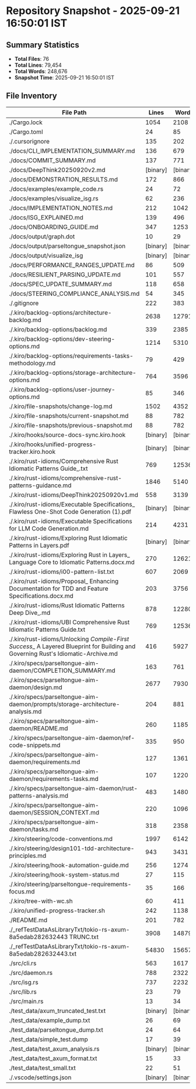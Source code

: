 # Repository Snapshot - 2025-09-21 16:50:01 IST

## Summary Statistics
- **Total Files**: 76
- **Total Lines**: 79,454
- **Total Words**: 248,676
- **Snapshot Time**: 2025-09-21 16:50:01 IST

## File Inventory

| File Path | Lines | Words | Size |
|-----------|-------|-------|------|
| ./Cargo.lock | 1054 | 2108 | 28K |
| ./Cargo.toml | 24 | 85 | 521 |
| ./.cursorignore | 135 | 202 | 1.7K |
| ./docs/CLI_IMPLEMENTATION_SUMMARY.md | 136 | 679 | 5.1K |
| ./docs/COMMIT_SUMMARY.md | 137 | 771 | 6.1K |
| ./docs/DeepThink20250920v2.md | [binary] | [binary] | 0 |
| ./docs/DEMONSTRATION_RESULTS.md | 172 | 866 | 6.5K |
| ./docs/examples/example_code.rs | 24 | 72 | 460 |
| ./docs/examples/visualize_isg.rs | 62 | 236 | 2.4K |
| ./docs/IMPLEMENTATION_NOTES.md | 212 | 1042 | 8.1K |
| ./docs/ISG_EXPLAINED.md | 139 | 496 | 3.4K |
| ./docs/ONBOARDING_GUIDE.md | 347 | 1253 | 9.3K |
| ./docs/output/graph.dot | 10 | 29 | 421 |
| ./docs/output/parseltongue_snapshot.json | [binary] | [binary] | 188K |
| ./docs/output/visualize_isg | [binary] | [binary] | 28M |
| ./docs/PERFORMANCE_RANGES_UPDATE.md | 86 | 509 | 3.7K |
| ./docs/RESILIENT_PARSING_UPDATE.md | 101 | 557 | 4.2K |
| ./docs/SPEC_UPDATE_SUMMARY.md | 118 | 658 | 5.0K |
| ./docs/STEERING_COMPLIANCE_ANALYSIS.md | 54 | 345 | 2.5K |
| ./.gitignore | 222 | 383 | 2.9K |
| ./.kiro/backlog-options/architecture-backlog.md | 2638 | 12791 | 104K |
| ./.kiro/backlog-options/backlog.md | 339 | 2385 | 19K |
| ./.kiro/backlog-options/dev-steering-options.md | 1214 | 5310 | 44K |
| ./.kiro/backlog-options/requirements-tasks-methodology.md | 79 | 429 | 3.5K |
| ./.kiro/backlog-options/storage-architecture-options.md | 764 | 3596 | 29K |
| ./.kiro/backlog-options/user-journey-options.md | 85 | 346 | 2.9K |
| ./.kiro/file-snapshots/change-log.md | 1502 | 4352 | 33K |
| ./.kiro/file-snapshots/current-snapshot.md | 88 | 782 | 5.3K |
| ./.kiro/file-snapshots/previous-snapshot.md | 88 | 782 | 5.3K |
| ./.kiro/hooks/source-docs-sync.kiro.hook | [binary] | [binary] | 1.8K |
| ./.kiro/hooks/unified-progress-tracker.kiro.hook | [binary] | [binary] | 545 |
| ./.kiro/rust-idioms/Comprehensive Rust Idiomatic Patterns Guide_.txt | 769 | 12536 | 90K |
| ./.kiro/rust-idioms/comprehensive-rust-patterns-guidance.md | 1846 | 5140 | 51K |
| ./.kiro/rust-idioms/DeepThink20250920v1.md | 558 | 3139 | 25K |
| ./.kiro/rust-idioms/Executable Specifications_ Flawless One-Shot Code Generation (1).pdf | [binary] | [binary] | 83K |
| ./.kiro/rust-idioms/Executable Specifications for LLM Code Generation.md | 214 | 4231 | 33K |
| ./.kiro/rust-idioms/Exploring Rust Idiomatic Patterns in Layers.pdf | [binary] | [binary] | 613K |
| ./.kiro/rust-idioms/Exploring Rust in Layers_ Language Core to Idiomatic Patterns.docx.md | 270 | 12621 | 97K |
| ./.kiro/rust-idioms/i00-pattern-list.txt | 607 | 2069 | 18K |
| ./.kiro/rust-idioms/Proposal_ Enhancing Documentation for TDD and Feature Specifications.docx.md | 203 | 3756 | 28K |
| ./.kiro/rust-idioms/Rust Idiomatic Patterns Deep Dive_.md | 878 | 12280 | 95K |
| ./.kiro/rust-idioms/UBI Comprehensive Rust Idiomatic Patterns Guide.txt | 769 | 12536 | 90K |
| ./.kiro/rust-idioms/Unlocking _Compile-First Success__ A Layered Blueprint for Building and Governing Rust's Idiomatic-Archive.md | 416 | 5927 | 47K |
| ./.kiro/specs/parseltongue-aim-daemon/COMPLETION_SUMMARY.md | 163 | 761 | 5.7K |
| ./.kiro/specs/parseltongue-aim-daemon/design.md | 2677 | 7930 | 87K |
| ./.kiro/specs/parseltongue-aim-daemon/prompts/storage-architecture-analysis.md | 204 | 881 | 7.2K |
| ./.kiro/specs/parseltongue-aim-daemon/README.md | 260 | 1185 | 11K |
| ./.kiro/specs/parseltongue-aim-daemon/ref-code-snippets.md | 335 | 950 | 9.7K |
| ./.kiro/specs/parseltongue-aim-daemon/requirements.md | 127 | 1361 | 9.0K |
| ./.kiro/specs/parseltongue-aim-daemon/requirements-tasks.md | 107 | 1220 | 9.6K |
| ./.kiro/specs/parseltongue-aim-daemon/rust-patterns-analysis.md | 483 | 1480 | 14K |
| ./.kiro/specs/parseltongue-aim-daemon/SESSION_CONTEXT.md | 220 | 1096 | 8.7K |
| ./.kiro/specs/parseltongue-aim-daemon/tasks.md | 318 | 2358 | 19K |
| ./.kiro/steering/code-conventions.md | 1997 | 6142 | 53K |
| ./.kiro/steering/design101-tdd-architecture-principles.md | 943 | 3431 | 29K |
| ./.kiro/steering/hook-automation-guide.md | 256 | 1274 | 11K |
| ./.kiro/steering/hook-system-status.md | 27 | 115 | 912 |
| ./.kiro/steering/parseltongue-requirements-focus.md | 35 | 166 | 1.3K |
| ./.kiro/tree-with-wc.sh | 60 | 411 | 2.7K |
| ./.kiro/unified-progress-tracker.sh | 242 | 1138 | 9.4K |
| ./README.md | 201 | 782 | 6.0K |
| ./_refTestDataAsLibraryTxt/tokio-rs-axum-8a5edab282632443 TRUNC.txt | 3908 | 14879 | 136K |
| ./_refTestDataAsLibraryTxt/tokio-rs-axum-8a5edab282632443.txt | 54830 | 156578 | 1.6M |
| ./src/cli.rs | 563 | 1617 | 19K |
| ./src/daemon.rs | 788 | 2322 | 28K |
| ./src/isg.rs | 737 | 2232 | 27K |
| ./src/lib.rs | 23 | 79 | 591 |
| ./src/main.rs | 13 | 34 | 280 |
| ./test_data/axum_truncated_test.txt | [binary] | [binary] | 0 |
| ./test_data/example_dump.txt | 26 | 69 | 455 |
| ./test_data/parseltongue_dump.txt | 24 | 64 | 514 |
| ./test_data/simple_test.dump | 17 | 39 | 248 |
| ./test_data/test_axum_analysis.rs | [binary] | [binary] | 0 |
| ./test_data/test_axum_format.txt | 15 | 33 | 297 |
| ./test_data/test_small.txt | 22 | 51 | 401 |
| ./.vscode/settings.json | [binary] | [binary] | 44 |
